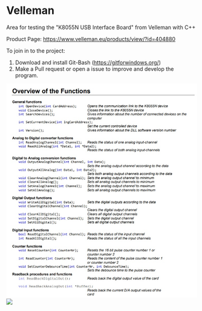 # Velleman
Area for testing the "K8055N USB Interface Board" from Velleman with C++

Product Page: https://www.velleman.eu/products/view/?id=404880


To join in to the project:
1. Download and install Git-Bash (https://gitforwindows.org/)
2. Make a Pull request or open a issue to improve and develop the program.

![](/functions_overview.jpg)
![](url)
